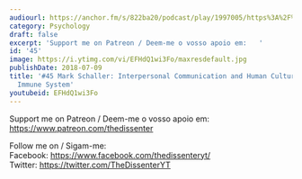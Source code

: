 ```yaml
---
audiourl: https://anchor.fm/s/822ba20/podcast/play/1997005/https%3A%2F%2Fd3ctxlq1ktw2nl.cloudfront.net%2Fproduction%2F2018-11-28%2F7647655-44100-2-80900116885ef.mp3
category: Psychology
draft: false
excerpt: 'Support me on Patreon / Deem-me o vosso apoio em:   '
id: '45'
image: https://i.ytimg.com/vi/EFHdQ1wi3Fo/maxresdefault.jpg
publishDate: 2018-07-09
title: '#45 Mark Schaller: Interpersonal Communication and Human Culture, The Behavioral
  Immune System'
youtubeid: EFHdQ1wi3Fo
---
```

<div class="timelinks">

Support me on Patreon / Deem-me o vosso apoio em:   
https://www.patreon.com/thedissenter

Follow me on / Sigam-me:  
Facebook: https://www.facebook.com/thedissenteryt/  
Twitter: https://twitter.com/TheDissenterYT
</div>

